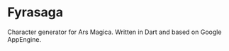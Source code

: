 Fyrasaga
========

Character generator for Ars Magica. Written in Dart and based on
Google AppEngine.
